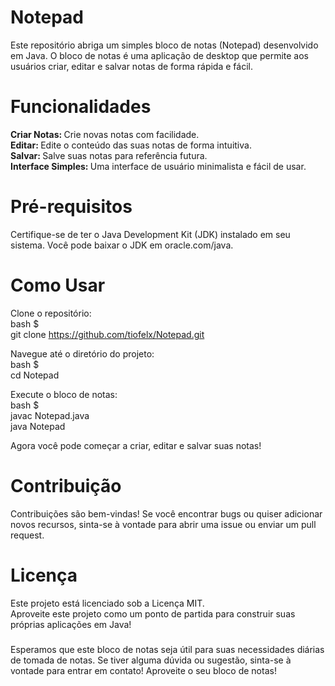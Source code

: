 # Notepad

Este repositório abriga um simples bloco de notas (Notepad) desenvolvido em Java. O bloco de notas é uma aplicação de desktop que permite aos usuários criar, editar e salvar notas de forma rápida e fácil.

# Funcionalidades
<strong>Criar Notas: </strong> Crie novas notas com facilidade. <br>
<strong>Editar: </strong> Edite o conteúdo das suas notas de forma intuitiva. <br>
<strong>Salvar: </strong> Salve suas notas para referência futura. <br>
<strong>Interface Simples: </strong> Uma interface de usuário minimalista e fácil de usar. <br>

# Pré-requisitos
Certifique-se de ter o Java Development Kit (JDK) instalado em seu sistema. Você pode baixar o JDK em oracle.com/java.

# Como Usar
Clone o repositório: <br>
bash $ <br>
git clone https://github.com/tiofelx/Notepad.git

Navegue até o diretório do projeto: <br>
bash $ <br>
cd Notepad

Execute o bloco de notas: <br>
bash $ <br>
javac Notepad.java <br>
java Notepad

Agora você pode começar a criar, editar e salvar suas notas!

# Contribuição
Contribuições são bem-vindas! Se você encontrar bugs ou quiser adicionar novos recursos, sinta-se à vontade para abrir uma issue ou enviar um pull request.

# Licença
Este projeto está licenciado sob a Licença MIT. <br>
Aproveite este projeto como um ponto de partida para construir suas próprias aplicações em Java!

###
Esperamos que este bloco de notas seja útil para suas necessidades diárias de tomada de notas. Se tiver alguma dúvida ou sugestão, sinta-se à vontade para entrar em contato!
Aproveite o seu bloco de notas!
